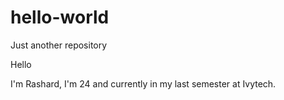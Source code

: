 # hello-world
Just another repository

Hello

I'm Rashard, I'm 24 and currently in my last semester at Ivytech.
